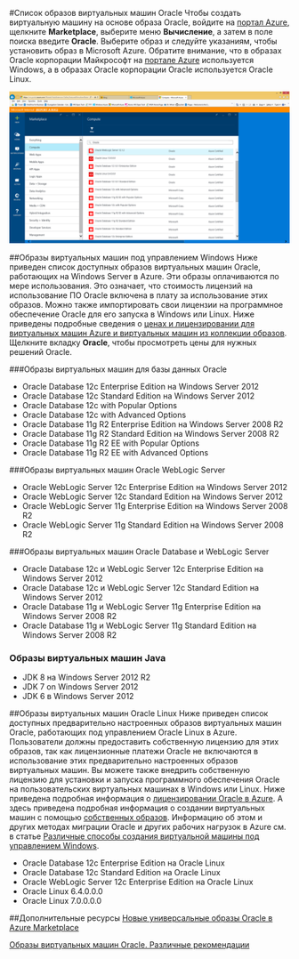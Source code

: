 <properties 
pageTitle="Список образов виртуальных машин Oracle"
description="Просмотрите список образов Oracle в коллекции Azure и узнайте, как создать виртуальную машину Oracle на основе такого образа."
services="virtual-machines"
documentationCenter=""
authors="bbenz"
manager=""
editor=""
tags=""/>

<tags
ms.service="virtual-machines"
ms.devlang="na"
ms.topic="article"
ms.tgt_pltfrm="na"
ms.workload="infrastructure-services"
ms.date="06/22/2015"
ms.author="bbenz" />

#Список образов виртуальных машин Oracle
Чтобы создать виртуальную машину на основе образа Oracle, войдите на [портал Azure](https://ms.portal.azure.com/), щелкните **Marketplace**, выберите меню **Вычисление**, а затем в поле поиска введите **Oracle**. Выберите образ и следуйте указаниям, чтобы установить образ в Microsoft Azure. Обратите внимание, что в образах Oracle корпорации Майкрософт на [портале Azure](https://ms.portal.azure.com/) используется Windows, а в образах Oracle корпорации Oracle используется Oracle Linux.

![](media/virtual-machines-oracle-list-oracle-virtual-machine-images/image1.png)

##Образы виртуальных машин под управлением Windows
Ниже приведен список доступных образов виртуальных машин Oracle, работающих на Windows Server в Azure. Эти образы оплачиваются по мере использования. Это означает, что стоимость лицензий на использование ПО Oracle включена в плату за использование этих образов. Можно также импортировать свои лицензии на программное обеспечение Oracle для его запуска в Windows или Linux. Ниже приведены подробные сведения о [ценах и лицензировании для виртуальных машин Azure и виртуальных машин из коллекции образов](http://azure.microsoft.com/pricing/details/virtual-machines/#oracle-software). Щелкните вкладку **Oracle**, чтобы просмотреть цены для нужных решений Oracle.

###Образы виртуальных машин для базы данных Oracle
- Oracle Database 12c Enterprise Edition на Windows Server 2012
- Oracle Database 12c Standard Edition на Windows Server 2012
- Oracle Database 12c with Popular Options
- Oracle Database 12c with Advanced Options
- Oracle Database 11g R2 Enterprise Edition на Windows Server 2008 R2
- Oracle Database 11g R2 Standard Edition на Windows Server 2008 R2
- Oracle Database 11g R2 EE with Popular Options
- Oracle Database 11g R2 EE with Advanced Options  

###Образы виртуальных машин Oracle WebLogic Server
- Oracle WebLogic Server 12c Enterprise Edition на Windows Server 2012
- Oracle WebLogic Server 12c Standard Edition на Windows Server 2012
- Oracle WebLogic Server 11g Enterprise Edition на Windows Server 2008 R2
- Oracle WebLogic Server 11g Standard Edition на Windows Server 2008 R2  

###Образы виртуальных машин Oracle Database и WebLogic Server  
- Oracle Database 12c и WebLogic Server 12c Enterprise Edition на Windows Server 2012
- Oracle Database 12c и WebLogic Server 12c Standard Edition на Windows Server 2012
- Oracle Database 11g и WebLogic Server 11g Enterprise Edition на Windows Server 2008 R2
- Oracle Database 11g и WebLogic Server 11g Standard Edition на Windows Server 2008 R2

### Образы виртуальных машин Java
-	JDK 8 на Windows Server 2012 R2
-	JDK 7 on Windows Server 2012
-	JDK 6 в Windows Server 2012


##Образы виртуальных машин Oracle Linux
Ниже приведен список доступных предварительно настроенных образов виртуальных машин Oracle, работающих под управлением Oracle Linux в Azure. Пользователи должны предоставить собственную лицензию для этих образов, так как лицензионные платежи Oracle не включаются в использование этих предварительно настроенных образов виртуальных машин. Вы можете также внедрить собственную лицензию для установки и запуска программного обеспечения Oracle на пользовательских виртуальных машинах в Windows или Linux. Ниже приведена подробная информация о [лицензировании Oracle в Azure](http://www.oracle.com/technetwork/topics/cloud/faq-1963009.html#support). А здесь приведена подробная информация о создании виртуальных машин с помощью [собственных образов](virtual-machines-create-upload-vhd-windows-server.md). Информацию об этом и других методах миграции Oracle и других рабочих нагрузок в Azure см. в статье [Различные способы создания виртуальной машины под управлением Windows](virtual-machines-windows-choices-create-vm.md).

- Oracle Database 12c Enterprise Edition на Oracle Linux
- Oracle Database 12c Standard Edition на Oracle Linux
- Oracle WebLogic Server 12c Enterprise Edition на Oracle Linux
- Oracle Linux 6.4.0.0.0
- Oracle Linux 7.0.0.0.0

##Дополнительные ресурсы
[Новые универсальные образы Oracle в Azure Marketplace](https://msopentech.com/blog/2015/02/19/new-one-oracle-images-azure-marketplace/)

[Образы виртуальных машин Oracle. Различные рекомендации](#miscellaneous-considerations-for-oracle-virtual-machine-images-new-article)

<!---HONumber=July15_HO5-->